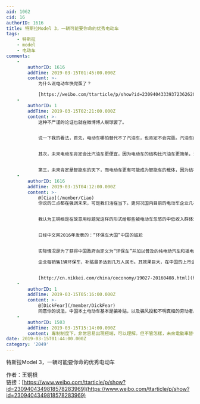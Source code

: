 ```yaml
---
aid: 1062
cid: 16
authorID: 1616
title: 特斯拉Model 3，一辆可能要你命的优秀电动车
tags:
    - 特斯拉
    - model
    - 电动车
comments:
    -
        authorID: 1616
        addTime: 2019-03-15T01:45:00.000Z
        content: >-
            为什么说电动车快完蛋了？  

            [https://weibo.com/ttarticle/p/show?id=2309404333937236262007](https://weibo.com/ttarticle/p/show?id=2309404333937236262007)
    -
        authorID: 1
        addTime: 2019-03-15T02:21:00.000Z
        content: >-
            这种不严谨的论证也就在微博博人眼球罢了。


            说一下我的看法，首先，电动车哪怕替代不了汽油车，也肯定不会完蛋。汽油车的发展已经到头了，电动车虽然有续航和充电的短板，但并非致命性的缺陷，哪怕未来没有更大的突破，也有自己的市场地位。


            其次，未来电动车肯定会比汽油车更便宜，因为电动车的结构比汽油车更简单，当产业链更成熟的时候，价格必然比同等条件下的汽油车便宜。


            第三，未来肯定是智能车的天下，而电动车更有可能成为智能车的载体，因为结构更简单，控制更容易。
    -
        authorID: 1616
        addTime: 2019-03-15T04:12:00.000Z
        content: >-
            @[Ciao](/member/Ciao)
            你说的三点都在强调未来，可是我们活在当下。更何况国内目前的电动车企业几乎都是在骗补贴而不是真心在搞研发，国外的电动车行业顶级的特斯拉正如文中所说也很一般。


            我认为王铜根是在故意用标题党这样的形式给那些被电动车忽悠的中低收入群体泼冷水，让他们清醒一下，高收入群体买电动车不好用就扔了不心疼，中低收入好不容易攒钱买车，结果被一群卖电动车的忽悠，买了电动车后用着不舒服特别痛苦，对于这些群体，如果严肃的辅以数据长篇大论，他们会太长不看，只好用标题党加极端的内容才会吸引他们的注意力，他们才有可能看看，这样他们才能更理智点，也就会少上点当。


            日经中文网2016年发表的：“环保车大国”中国的尴尬


            实际情况是为了获得中国政府向定义为“环保车”并加以普及的纯电动汽车和插电式混合动力车提供的补贴，企业不断大量生产了无法销售出去的汽车。企业将汽车批发给关系密切的经销商和旗下企业、使之看起来好像已经售出，借此获取补贴，这样的企业在各地出现。  

            企业每销售1辆环保车，补贴最多达到几万人民币。其效果巨大，在中国的上市企业中，甚至出现了仅凭政府补贴就赚到一半以上净利润的企业。


            [http://cn.nikkei.com/china/ceconomy/19027-20160408.html](http://cn.nikkei.com/china/ceconomy/19027-20160408.html)
    -
        authorID: 1
        addTime: 2019-03-15T05:16:00.000Z
        content: >-
            @[DickFear](/member/DickFear)
            同意你的说法，中国本土电动车基本是骗补贴，以及骗风投和不明真相的劳动者。只是国家财政这么瞎补贴也是醉醉的。
    -
        authorID: 1503
        addTime: 2019-03-15T15:14:00.000Z
        content: 專制制度下，非常容易出現極端，可以理解。但不管怎樣，未來電動車替代燃油車這個趨勢沒有錯。
date: 2019-03-15T01:44:00.000Z
category: '2049'
---
```


特斯拉Model 3，一辆可能要你命的优秀电动车

作者：王铜根  
链接：[https://www.weibo.com/ttarticle/p/show?id=2309404349818578283969](https://www.weibo.com/ttarticle/p/show?id=2309404349818578283969)
